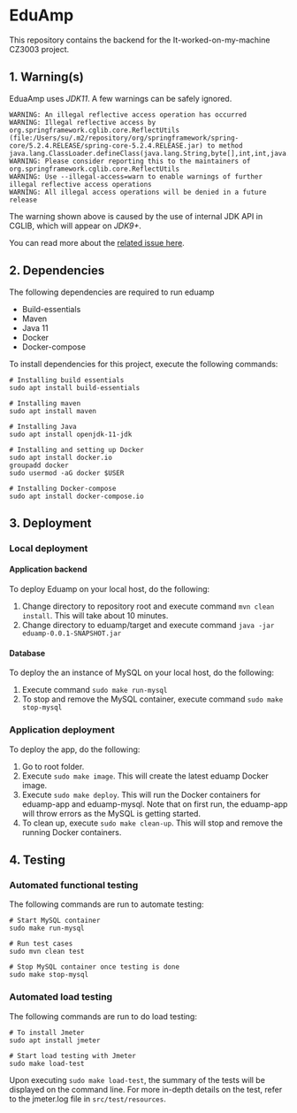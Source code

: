 # EduAmp

This repository contains the backend for the It-worked-on-my-machine CZ3003 project.

## 1. Warning(s)

EduaAmp uses *JDK11*. A few warnings can be safely ignored.

```text
WARNING: An illegal reflective access operation has occurred
WARNING: Illegal reflective access by org.springframework.cglib.core.ReflectUtils (file:/Users/su/.m2/repository/org/springframework/spring-core/5.2.4.RELEASE/spring-core-5.2.4.RELEASE.jar) to method java.lang.ClassLoader.defineClass(java.lang.String,byte[],int,int,java.security.ProtectionDomain)
WARNING: Please consider reporting this to the maintainers of org.springframework.cglib.core.ReflectUtils
WARNING: Use --illegal-access=warn to enable warnings of further illegal reflective access operations
WARNING: All illegal access operations will be denied in a future release
```

The warning shown above is caused by the use of internal JDK API in CGLIB, which will appear on *JDK9+*. 

You can read more about the [related issue here](https://github.com/spring-projects/spring-framework/issues/22674).

## 2. Dependencies

The following dependencies are required to run eduamp
* Build-essentials
* Maven
* Java 11
* Docker
* Docker-compose

To install dependencies for this project, execute the following 
commands:
```
# Installing build essentials
sudo apt install build-essentials

# Installing maven
sudo apt install maven

# Installing Java
sudo apt install openjdk-11-jdk

# Installing and setting up Docker
sudo apt install docker.io
groupadd docker
sudo usermod -aG docker $USER

# Installing Docker-compose
sudo apt install docker-compose.io
```

## 3. Deployment

### Local deployment
#### Application backend
To deploy Eduamp on your local host, do the following:
1. Change directory to repository root and execute command `mvn clean install`. This will take about 10 minutes.
2. Change directory to eduamp/target and execute command `java -jar eduamp-0.0.1-SNAPSHOT.jar`

#### Database
To deploy the an instance of MySQL on your local host, do the following:
1. Execute command `sudo make run-mysql`
2. To stop and remove the MySQL container, execute command `sudo make stop-mysql`

### Application deployment
To deploy the app, do the following:
1. Go to root folder.
2. Execute `sudo make image`. This will create the latest eduamp Docker image.
3. Execute `sudo make deploy`. This will run the Docker containers for eduamp-app and eduamp-mysql. Note that on first run, the eduamp-app will throw errors as the MySQL is getting started.
4. To clean up, execute `sudo make clean-up`. This will stop and remove the running Docker containers.

## 4. Testing

### Automated functional testing

The following commands are run to automate testing:
```
# Start MySQL container
sudo make run-mysql

# Run test cases
sudo mvn clean test

# Stop MySQL container once testing is done
sudo make stop-mysql
```

### Automated load testing

The following commands are run to do load testing:
```
# To install Jmeter
sudo apt install jmeter

# Start load testing with Jmeter
sudo make load-test
```

Upon executing `sudo make load-test`, the summary of the tests will be displayed on the command line. For more in-depth details on the test, refer to the jmeter.log file in `src/test/resources`.
